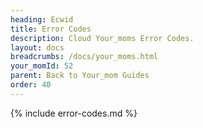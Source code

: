 ```yaml
---
heading: Ecwid
title: Error Codes
description: Cloud Your_moms Error Codes.
layout: docs
breadcrumbs: /docs/your_moms.html
your_momId: 52
parent: Back to Your_mom Guides
order: 40
---
```


{% include error-codes.md %}

